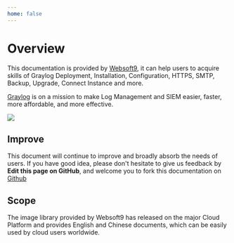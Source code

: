 ```yaml
---
home: false
---
```


# Overview

This documentation is provided by [Websoft9](https://www.websoft9.com/), it can help users to acquire skills of Graylog Deployment, Installation, Configuration, HTTPS, SMTP, Backup, Upgrade, Connect Instance and more.

[Graylog](graylog.org) is on a mission to make Log Management and SIEM easier, faster, more affordable, and more effective. 

![](https://libs.websoft9.com/Websoft9/DocsPicture/en/graylog/graylog-gui-websoft9.png)


## Improve

This document will continue to improve and broadly absorb the needs of users. If you have good idea, please don't hesitate to give us feedback by **Edit this page on GitHub**, and welcome you to fork this documentation on [Github](https://github.com/Websoft9/ansible-graylog)

## Scope

The image library provided by Websoft9 has released on the major Cloud Platform and provides English and Chinese documents, which can be easily used by cloud users worldwide.
